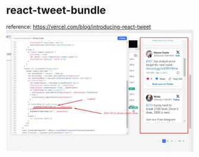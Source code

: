 # react-tweet-bundle
reference: https://vercel.com/blog/introducing-react-tweet
<img src="./1.jpg" />
